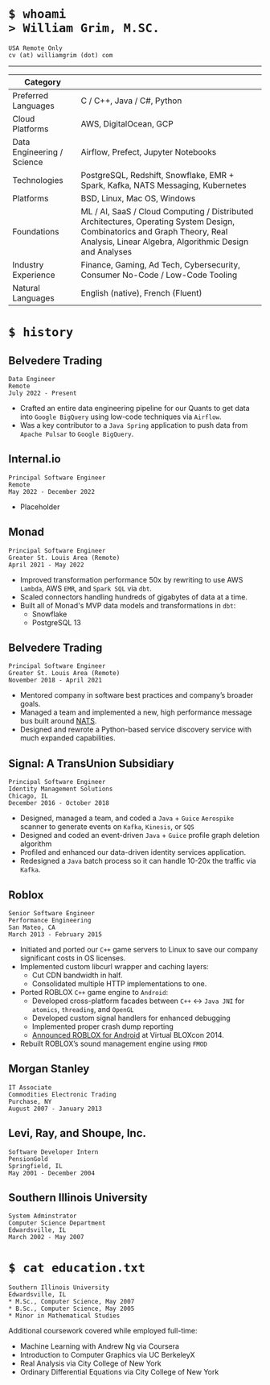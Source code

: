 # `$ whoami`<br/>`> William Grim, M.SC.`

    USA Remote Only
    cv (at) williamgrim (dot) com

---

| Category            |     |
| ------------------- | --- |
| Preferred Languages | C / C++, Java / C#, Python |
| Cloud Platforms     | AWS, DigitalOcean, GCP |
| Data Engineering / Science | Airflow, Prefect, Jupyter Notebooks |
| Technologies        | PostgreSQL, Redshift, Snowflake, EMR + Spark, Kafka, NATS Messaging, Kubernetes |
| Platforms           | BSD, Linux, Mac OS, Windows |
| Foundations         | ML / AI, SaaS / Cloud Computing / Distributed Architectures, Operating System Design, Combinatorics and Graph Theory, Real Analysis, Linear Algebra, Algorithmic Design and Analyses |
| Industry Experience | Finance, Gaming, Ad Tech, Cybersecurity, Consumer No-Code / Low-Code Tooling |
| Natural Languages   | English (native), French (Fluent) |

# `$ history`

## Belvedere Trading

    Data Engineer
    Remote
    July 2022 - Present

* Crafted an entire data engineering pipeline for our Quants to get data into `Google BigQuery` using low-code techniques via `Airflow`.
* Was a key contributor to a `Java Spring` application to push data from `Apache Pulsar` to `Google BigQuery`.

## Internal.io

    Principal Software Engineer
    Remote
    May 2022 - December 2022

* Placeholder

## Monad

    Principal Software Engineer
    Greater St. Louis Area (Remote)
    April 2021 - May 2022

* Improved transformation performance 50x by rewriting to use AWS `Lambda`, AWS `EMR`, and `Spark SQL` via `dbt`.
* Scaled connectors handling hundreds of gigabytes of data at a time.
* Built all of Monad's MVP data models and transformations in `dbt`:
  * Snowflake
  * PostgreSQL 13

<!-- ## Sushi Finance

    Founder
    Greater St. Louis Area
    May 2020 - Present

* Designed and developed a futures trading “robot” that actively trades NASDAQ and
  S&P 500 futures on my behalf, written in C# on the Multicharts.NET platform.
* Continuously implementing new, basic trend following algorithms
* Currently depends on a digital signal processing algorithm by John Ehlers,
  along with my own additional information for entrance/exit -->

## Belvedere Trading

    Principal Software Engineer
    Greater St. Louis Area (Remote)
    November 2018 - April 2021

* Mentored company in software best practices and company’s broader goals.
* Managed a team and implemented a new, high performance message bus
  built around [NATS](https://nats.io/).
* Designed and rewrote a Python-based service discovery service with much expanded capabilities.

## Signal: A TransUnion Subsidiary

    Principal Software Engineer
    Identity Management Solutions
    Chicago, IL
    December 2016 - October 2018

* Designed, managed a team, and coded a `Java` + `Guice` `Aerospike` scanner to generate events on `Kafka`, `Kinesis`, or `SQS`
* Designed and coded an event-driven `Java` + `Guice` profile graph deletion algorithm
* Profiled and enhanced our data-driven identity services application.
* Redesigned a `Java` batch process so it can handle 10-20x the traffic via `Kafka`.

## Roblox

    Senior Software Engineer
    Performance Engineering
    San Mateo, CA
    March 2013 - February 2015

* Initiated and ported our `C++` game servers to Linux to save our company significant costs in OS licenses.
* Implemented custom libcurl wrapper and caching layers:
  * Cut CDN bandwidth in half.
  * Consolidated multiple HTTP implementations to one.
* Ported ROBLOX `C++` game engine to `Android`:
  * Developed cross-platform facades between `C++` &harr; `Java JNI` for `atomics`, `threading`, and `OpenGL`
  * Developed custom signal handlers for enhanced debugging
  * Implemented proper crash dump reporting
  * [Announced ROBLOX for Android](https://www.youtube.com/watch?v=-s0x-yQx5xg&feature=youtu.be&t=15m5s) at Virtual BLOXcon 2014.
* Rebuilt ROBLOX’s sound management engine using `FMOD`

## Morgan Stanley
    IT Associate
    Commodities Electronic Trading
    Purchase, NY
    August 2007 - January 2013

## Levi, Ray, and Shoupe, Inc.
    Software Developer Intern
    PensionGold
    Springfield, IL
    May 2001 - December 2004

## Southern Illinois University
    System Adminstrator
    Computer Science Department
    Edwardsville, IL
    March 2002 - May 2007

# `$ cat education.txt`

    Southern Illinois University
    Edwardsville, IL
    * M.Sc., Computer Science, May 2007
    * B.Sc., Computer Science, May 2005
    * Minor in Mathematical Studies

Additional coursework covered while employed full-time:

* Machine Learning with Andrew Ng via Coursera
* Introduction to Computer Graphics via UC BerkeleyX
* Real Analysis via City College of New York
* Ordinary Differential Equations via City College of New York
